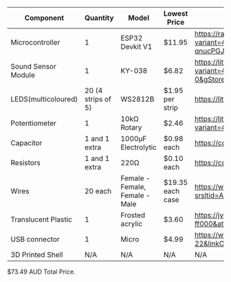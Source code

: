 |Component|Quantity|Model|Lowest Price|Link|
|---|---|---|---|---|
Microcontroller | 1 | ESP32 Devkit V1 | $11.95 | https://rapidroboticsaustralia.com/products/esp32-main-board-with-wi-fi-and-bluetooth?variant=41093085233263&country=AU&currency=AUD&utm_medium=product_sync&utm_source=google&utm_content=sag_organic&utm_campaign=sag_organic&srsltid=AfmBOoqUC1d8xQ_VhGVWuL-JFv2fmYWiT4KmZ06z7KKt6i-qnucPGJulVoM |
Sound Sensor Module | 1 | KY-038 | $6.82 | https://littlebirdelectronics.com.au/products/microphone-sound-sensor-module-for-arduino?variant=47369160196385&country=AU&currency=AUD&utm_medium=product_sync&utm_source=google&utm_content=sag_organic&utm_campaign=sag_organic&srsltid=AfmBOooBktvYq5v9L_nzWpf_Teul8eSLpPBXIbl54rdab8Hyyo-aOCzp3-0&gStoreCode=2 |
LEDS(multicoloured) | 20 (4 strips of 5) | WS2812B | $1.95 per strip | https://littlebirdelectronics.com.au/products/little-bird-lorikeet-ws2812b-rainbow-board |
Potentiometer | 1 | 10kΩ Rotary | $2.46 | https://littlebirdelectronics.com.au/products/rotary-potentiometer-10k-ohm-linear?variant=47366301483297&country=AU&currency=AUD&utm_medium=product_sync&utm_source=google&utm_content=sag_organic&utm_campaign=sag_organic&srsltid=AfmBOorNK9dj46eOGJJJY7wXsIrQ6RpaY8_hHtiy2NewSg2PxSVriIt4CfE |
Capacitor | 1 and 1 extra | 1000µF Electrolytic | $0.98 each | https://core-electronics.com.au/electrolytic-decoupling-capacitors-1000uf-25v.html |
Resistors | 1 and 1 extra | 220Ω | $0.10 each | https://core-electronics.com.au/resistor-220-ohm-1-4th-watt-pth.html |
Wires | 20 each | Female - Female, Female - Male | $19.35 each case|https://www.digikey.com.au/en/products/detail/digikey-standard/DKS-20FF-20/17038802 ,  https://www.digikey.com.au/en/products/detail/digikey-standard/DKS-20MF-20/17038783?srsltid=AfmBOorXex_qdSSuPKcO7VSY4joykpmK6yiIjKVwbXGMsnwoU1X-GouSEP4 |
Translucent Plastic | 1 | Frosted acrylic | $3.60 | https://jycaplastics.com.au/product/frosted-acrylic/?attribute_pa_colour=frosted-ff000&attribute_pa_thickness=2mm&attribute_pa_size=a4&utm_source=Google+Shopping&utm_campaign=Google+Shopping+Feed&utm_medium=cpc&utm_term=13425 |
USB connector | 1 | Micro | $4.99 | https://www.amazon.com.au/Astrotek-Charger-Android-Tablet-Devices/dp/B07CM8HCKZ/ref=asc_df_B07CM8HCKZ?mcid=931931a809393577831c8686696a2d3c&tag=googleshopdsk-22&linkCode=df0&hvadid=712244421522&hvpos=&hvnetw=g&hvrand=922842809316244658&hvpone=&hvptwo=&hvqmt=&hvdev=c&hvdvcmdl=&hvlocint=&hvlocphy=9071742&hvtargid=pla-1656797000339&psc=1&gad_source=1 |
3D Printed Shell | N/A | N/A | N/A | N/A |

$73.49 AUD Total Price.

